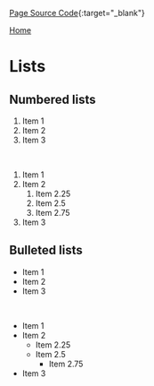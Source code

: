 [Page Source Code](https://github.com/CSC109/MarkdownWebsite/blob/master/lists.md){:target="_blank"}

[Home](./index.md)

# Lists

## Numbered lists

1. Item 1
1. Item 2
1. Item 3

<br />

1. Item 1
1. Item 2
    1. Item 2.25
    1. Item 2.5
    1. Item 2.75
1. Item 3

## Bulleted lists

- Item 1
- Item 2
- Item 3

<br />

- Item 1
- Item 2
    - Item 2.25
    - Item 2.5
        - Item 2.75
- Item 3